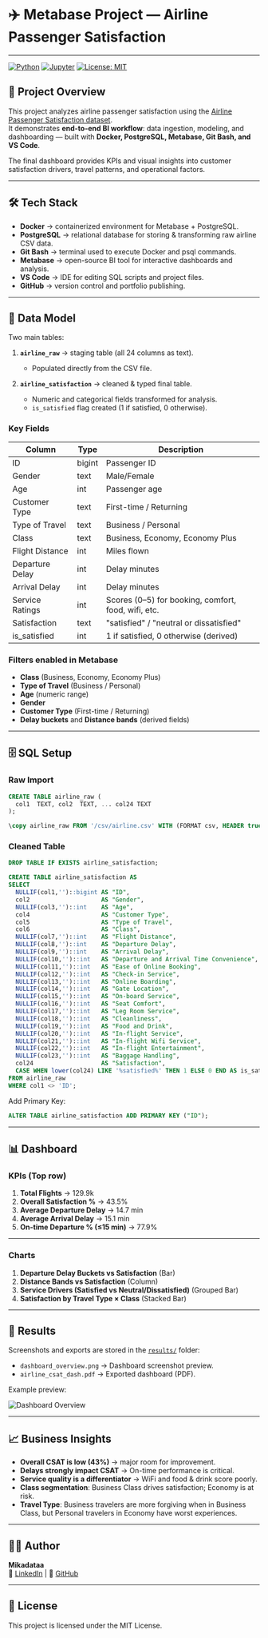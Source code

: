 
# ✈️ Metabase Project — Airline Passenger Satisfaction 
---
[![Python](https://img.shields.io/badge/Python-3.9-blue.svg)]()
[![Jupyter](https://img.shields.io/badge/Jupyter-Notebook-orange.svg)]()
[![License: MIT](https://img.shields.io/badge/License-MIT-green.svg)](LICENSE)

## 📖 Project Overview  
This project analyzes airline passenger satisfaction using the [Airline Passenger Satisfaction dataset](https://www.kaggle.com/datasets/teejmahal20/airline-passenger-satisfaction).  
It demonstrates **end-to-end BI workflow**: data ingestion, modeling, and dashboarding — built with **Docker, PostgreSQL, Metabase, Git Bash, and VS Code**.  

The final dashboard provides KPIs and visual insights into customer satisfaction drivers, travel patterns, and operational factors.  

---

## 🛠️ Tech Stack  

- **Docker** → containerized environment for Metabase + PostgreSQL.  
- **PostgreSQL** → relational database for storing & transforming raw airline CSV data.  
- **Git Bash** → terminal used to execute Docker and psql commands.  
- **Metabase** → open-source BI tool for interactive dashboards and analysis.  
- **VS Code** → IDE for editing SQL scripts and project files.  
- **GitHub** → version control and portfolio publishing.  

---

## 📂 Data Model  

Two main tables:  

1. **`airline_raw`** → staging table (all 24 columns as text).  
   - Populated directly from the CSV file.  

2. **`airline_satisfaction`** → cleaned & typed final table.  
   - Numeric and categorical fields transformed for analysis.  
   - `is_satisfied` flag created (1 if satisfied, 0 otherwise).  

### Key Fields  

| Column | Type | Description |  
|--------|------|-------------|  
| ID | bigint | Passenger ID |  
| Gender | text | Male/Female |  
| Age | int | Passenger age |  
| Customer Type | text | First-time / Returning |  
| Type of Travel | text | Business / Personal |  
| Class | text | Business, Economy, Economy Plus |  
| Flight Distance | int | Miles flown |  
| Departure Delay | int | Delay minutes |  
| Arrival Delay | int | Delay minutes |  
| Service Ratings | int | Scores (0–5) for booking, comfort, food, wifi, etc. |  
| Satisfaction | text | "satisfied" / "neutral or dissatisfied" |  
| is_satisfied | int | 1 if satisfied, 0 otherwise (derived) |  

### Filters enabled in Metabase  

- **Class** (Business, Economy, Economy Plus)  
- **Type of Travel** (Business / Personal)  
- **Age** (numeric range)  
- **Gender**  
- **Customer Type** (First-time / Returning)  
- **Delay buckets** and **Distance bands** (derived fields)  

---

## 🗄️ SQL Setup  

### Raw Import  

```sql
CREATE TABLE airline_raw (
  col1  TEXT, col2  TEXT, ... col24 TEXT
);

\copy airline_raw FROM '/csv/airline.csv' WITH (FORMAT csv, HEADER true);
```

### Cleaned Table  

```sql
DROP TABLE IF EXISTS airline_satisfaction;

CREATE TABLE airline_satisfaction AS
SELECT
  NULLIF(col1,'')::bigint AS "ID",
  col2                    AS "Gender",
  NULLIF(col3,'')::int    AS "Age",
  col4                    AS "Customer Type",
  col5                    AS "Type of Travel",
  col6                    AS "Class",
  NULLIF(col7,'')::int    AS "Flight Distance",
  NULLIF(col8,'')::int    AS "Departure Delay",
  NULLIF(col9,'')::int    AS "Arrival Delay",
  NULLIF(col10,'')::int   AS "Departure and Arrival Time Convenience",
  NULLIF(col11,'')::int   AS "Ease of Online Booking",
  NULLIF(col12,'')::int   AS "Check-in Service",
  NULLIF(col13,'')::int   AS "Online Boarding",
  NULLIF(col14,'')::int   AS "Gate Location",
  NULLIF(col15,'')::int   AS "On-board Service",
  NULLIF(col16,'')::int   AS "Seat Comfort",
  NULLIF(col17,'')::int   AS "Leg Room Service",
  NULLIF(col18,'')::int   AS "Cleanliness",
  NULLIF(col19,'')::int   AS "Food and Drink",
  NULLIF(col20,'')::int   AS "In-flight Service",
  NULLIF(col21,'')::int   AS "In-flight Wifi Service",
  NULLIF(col22,'')::int   AS "In-flight Entertainment",
  NULLIF(col23,'')::int   AS "Baggage Handling",
  col24                   AS "Satisfaction",
  CASE WHEN lower(col24) LIKE '%satisfied%' THEN 1 ELSE 0 END AS is_satisfied
FROM airline_raw
WHERE col1 <> 'ID';
```

Add Primary Key:  
```sql
ALTER TABLE airline_satisfaction ADD PRIMARY KEY ("ID");
```

---

## 📊 Dashboard  

### KPIs (Top row)  

1. **Total Flights** → 129.9k  
2. **Overall Satisfaction %** → 43.5%  
3. **Average Departure Delay** → 14.7 min  
4. **Average Arrival Delay** → 15.1 min  
5. **On-time Departure % (≤15 min)** → 77.9%  

---

### Charts  

1. **Departure Delay Buckets vs Satisfaction** (Bar)  
2. **Distance Bands vs Satisfaction** (Column)  
3. **Service Drivers (Satisfied vs Neutral/Dissatisfied)** (Grouped Bar)  
4. **Satisfaction by Travel Type × Class** (Stacked Bar)  

---

## 📸 Results  

Screenshots and exports are stored in the [`results/`](results) folder:  

- `dashboard_overview.png` → Dashboard screenshot preview.  
- `airline_csat_dash.pdf` → Exported dashboard (PDF).  

Example preview:  

![Dashboard Overview](results/dashboard_overview.png)

---

## 📈 Business Insights  

- **Overall CSAT is low (43%)** → major room for improvement.  
- **Delays strongly impact CSAT** → On-time performance is critical.  
- **Service quality is a differentiator** → WiFi and food & drink score poorly.  
- **Class segmentation**: Business Class drives satisfaction; Economy is at risk.  
- **Travel Type**: Business travelers are more forgiving when in Business Class, but Personal travelers in Economy have worst experiences.  

---

## 👩‍💻 Author

**Mikadataa**  
🔗 [LinkedIn](https://www.linkedin.com/in/smagulova/) | 🐙 [GitHub](https://github.com/Mikadataa)

---

## 📄 License

This project is licensed under the MIT License.
